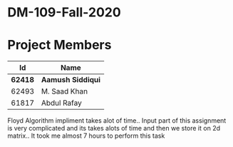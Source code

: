 # DM-109-Fall-2020

# Project Members


| Id  | Name |
| ------------- | ------------- |
| <b>62418</b>  | <b>Aamush Siddiqui</b> |
| 62493  | M. Saad Khan |
| 61817  | Abdul Rafay |

Floyd Algorithm impliment takes alot of time.. Input part of this assignment is very complicated and its takes alots of time and then we store it on 2d matrix.. It took me almost 7 hours to perform this task
